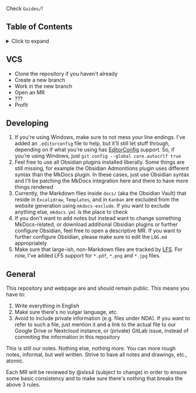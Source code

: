 Check `Guides/`!

## Table of Contents

<details>
<summary>Click to expand</summary>

[[_TOC_]]

</details>

## VCS

- Clone the repository if you haven't already
- Create a new branch
- Work in the new branch
- Open an MR
- ???
- Profit

## Developing

1. If you're using Windows, make sure to not mess your line endings. I've added an `.editorconfig` file to help, but it'll still let stuff through, depending on if what you're using has [EditorConfig](https://editorconfig.org/) support. So, if you're using Windows, just `git config --global core.autocrlf true`
2. Feel free to use all Obsidian plugins installed liberally. Some things are still missing, for example the Obsidian Admonitions plugin uses different syntax than the MkDocs plugin. In these cases, just use Obsidian syntax and I'll be patching the MkDocs integration here and there to have more things rendered
3. Currently, the Markdown files inside `docs/` (aka the Obsidian Vault) that reside in `Excalidraw`, `Templates`, and in `Kanban` are excluded from the website generation using `mkdocs-exclude`. If you want to exclude anything else, `mkdocs.yml` is the place to check
4. If you don't want to add notes but instead want to change something MkDocs-related, or download additional Obsidian plugins or further configure Obsidian, feel free to open a descriptive MR. If you want to further configure Obsidian, please make sure to edit the `LOG.md` appropriately
5. Make sure that large-ish, non-Markdown files are tracked by [LFS](https://git-lfs.github.com/). For now, I've added LFS support for `*.pdf`, `*.png` and `*.jpg` files.

## General

This repository and webpage are and should remain public. This means you have to:
1. Write everything in English
2. Make sure there's no vulgar language, etc.
3. Avoid to include private information (e.g. files under NDA). If you want to refer to such a file, just mention it and a link to the actual file to our Google Drive or Nextcloud instance, or (private) GitLab issue, instead of commiting the information in this repository

This is still our notes.
Nothing else, nothing more.
You can more rough notes, informal, but well written.
Strive to have all notes and drawings, etc., atomic.

Each MR will be reviewed by @xlxs4 (subject to change) in order to ensure some basic consistency and to make sure there's nothing that breaks the above 3 rules.